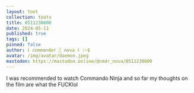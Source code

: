 ```yaml
---
layout: toot
collection: toots
title: 0511230600
date: 2024-05-11
published: true
tags: []
pinned: false
author: ⸸ commander ░ nova ⸸ :~$
avatar: /img/avatar/daemon.jpeg
mastodon: https://mastodon.online/@cmdr_nova/0511230600
---
```


I was recommended to watch Commando Ninja and so far my thoughts on the film are what the FUCKlol
